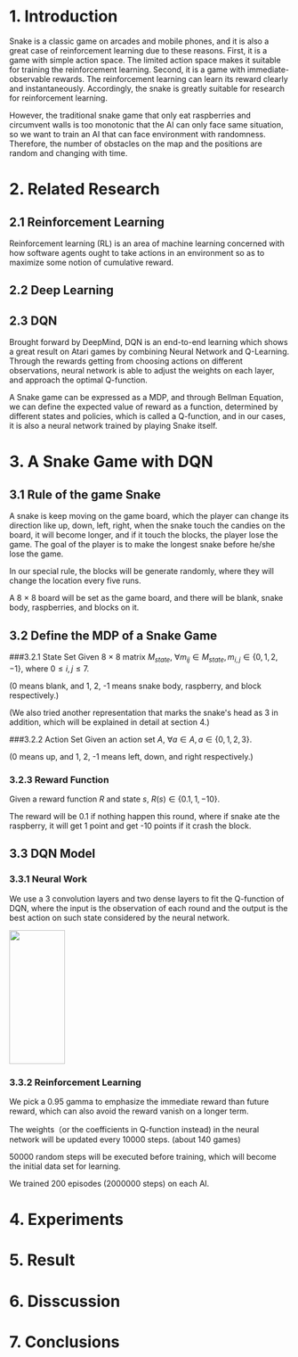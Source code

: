 
# 1. Introduction
Snake is a classic game on arcades and mobile phones, and it is also a great case of reinforcement learning due to these reasons. First, it is a game with simple action space. The limited action space makes it suitable for training the reinforcement learning. Second, it is a game with immediate-observable rewards. The reinforcement learning can learn its reward clearly and instantaneously. Accordingly, the snake is greatly suitable for research for reinforcement learning.
However, the traditional snake game that only eat raspberries and circumvent walls is too monotonic that the AI can only face same situation, so we want to train an AI that can face environment with randomness. Therefore, the number of obstacles on the map and the positions are random and changing with time.

# 2. Related Research

## 2.1 Reinforcement Learning
Reinforcement learning (RL) is an area of machine learning concerned with how software agents ought to take actions in an environment so as to maximize some notion of cumulative reward.

## 2.2 Deep Learning

## 2.3 DQN
Brought forward by DeepMind, DQN is an end-to-end learning which shows a great result on Atari games by combining Neural Network and Q-Learning. Through the rewards getting from choosing actions on different observations, neural network is able to adjust the weights on each layer, and approach the optimal Q-function.
A Snake game can be expressed as a MDP, and through Bellman Equation, we can define the expected value of reward as a function, determined by different states and policies, which is called a Q-function, and in our cases, it is also a neural network trained by playing Snake itself.

# 3. A Snake Game with DQN

## 3.1 Rule of the game Snake 
A snake is keep moving on the game board, which the player can change its direction like up, down, left, right, when the snake touch the candies on the board, it will become longer, and if it touch the blocks, the player lose the game. The goal of the player is to make the longest snake before he/she lose the game.

In our special rule, the blocks will be generate randomly, where they will change the location every five runs.

A 8 $\times$ 8 board will be set as the game board, and there will be blank, snake body, raspberries, and blocks on it. 
## 3.2 Define the MDP of a Snake Game

###3.2.1 State Set
Given 8 $\times$ 8 matrix $M_{state}$, $\forall m_{ij} \in M_{state},  m_{i, j} \in \{0, 1, 2, -1\},$ where $0 \leq i, j \leq 7$.

(0 means blank, and 1, 2, -1 means snake body, raspberry, and block respectively.)

(We also tried another representation that marks the snake's head as 3 in addition, which will be explained in detail at section 4.) 

###3.2.2 Action Set
Given an action set $A$, $\forall a \in A, a \in \{0, 1, 2, 3\}.$

(0 means up, and 1, 2, -1 means left, down, and right respectively.) 

### 3.2.3 Reward Function
Given a reward function $R$ and state $s$, $R(s) \in \{ 0.1, 1, -10\}$.

The reward will be 0.1 if nothing happen this round, where if snake ate the raspberry, it will get 1 point and get -10 points if it crash the block.

## 3.3 DQN Model

### 3.3.1 Neural Work

We use a 3 convolution layers and two dense layers to fit the Q-function of DQN, where the input is the observation of each round and the output is the best action on such state considered by the neural network.


<img src="https://github.com/jacky18008/demo_pictures/blob/master/model.png?raw=true" width="100"   height="240">

### 3.3.2 Reinforcement Learning
We pick a 0.95 gamma to emphasize the immediate reward than future reward, which can also avoid the reward vanish on a longer term.

The weights（or the coefficients in Q-function instead) in the neural network will be updated every 10000 steps. (about 140 games)

50000 random steps will be executed before training, which will become the initial data set for learning.

We trained 200 episodes (2000000 steps) on each AI. 

# 4. Experiments


# 5. Result
 
# 6. Disscussion
 
# 7. Conclusions  